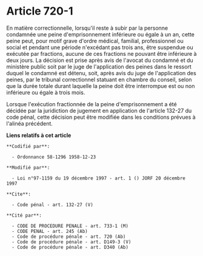 # Article 720-1

En matière correctionnelle, lorsqu'il reste à subir par la personne condamnée une peine d'emprisonnement inférieure ou égale
à un an, cette peine peut, pour motif grave d'ordre médical, familial, professionnel ou social et pendant une période
n'excédant pas trois ans, être suspendue ou exécutée par fractions, aucune de ces fractions ne pouvant être inférieure à deux
jours. La décision est prise après avis de l'avocat du condamné et du ministère public soit par le juge de l'application des
peines dans le ressort duquel le condamné est détenu, soit, après avis du juge de l'application des peines, par le tribunal
correctionnel statuant en chambre du conseil, selon que la durée totale durant laquelle la peine doit être interrompue est ou
non inférieure ou égale à trois mois.

Lorsque l'exécution fractionnée de la peine d'emprisonnement a été décidée par la juridiction de jugement en application de
l'article 132-27 du code pénal, cette décision peut être modifiée dans les conditions prévues à l'alinéa précédent.

**Liens relatifs à cet article**

	**Codifié par**:

	  - Ordonnance 58-1296 1958-12-23

	**Modifié par**:

	  - Loi n°97-1159 du 19 décembre 1997 - art. 1 () JORF 20 décembre 1997

	**Cite**:

	  - Code pénal - art. 132-27 (V)

	**Cité par**:

	  - CODE DE PROCEDURE PENALE - art. 733-1 (M)
	  - CODE PENAL - art. 245 (Ab)
	  - Code de procédure pénale - art. 720 (Ab)
	  - Code de procédure pénale - art. D149-3 (V)
	  - Code de procédure pénale - art. D340 (Ab)
